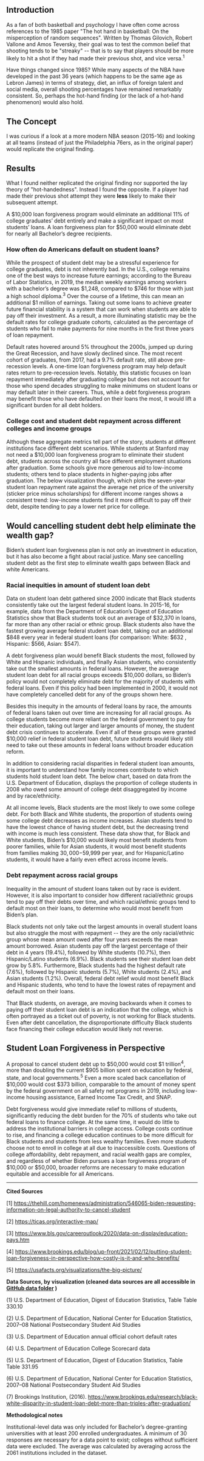 ## Introduction
As a fan of both basketball and psychology I have often come across references to the 1985 paper "The hot hand in basketball: On the misperception of random sequences". Written by Thomas Gilovich, Robert Vallone and Amos Teversky, their goal was to test the common belief that shooting tends to be "streaky" -- that is to say that players should be more likely to hit a shot if they had made their previous shot, and vice versa.<sup>1</sup>

Have things changed since 1985? While many aspects of the NBA have developed in the past 36 years (which happens to be the same age as Lebron James) in terms of strategy, diet, an influx of foreign talent and social media, overall shooting percentages have remained remarkably consistent. So, perhaps the hot-hand finding (or the lack of a hot-hand phenomenon) would also hold.

<div id="vis0"><div class="flourish-embed flourish-chart" data-src="visualisation/5894229"><script src="https://public.flourish.studio/resources/embed.js"></script></div></div>

## The Concept
I was curious if a look at a more modern NBA season (2015-16) and looking at all teams (instead of just the Philadelphia 76ers, as in the original paper) would replicate the original finding.

## Results
What I found neither replicated the original finding nor supported the lay theory of "hot-handedness". Instead I found the opposite. If a player had made their previous shot attempt they were **less** likely to make their subsequent attempt. 

<div id="vis1"><div class="flourish-embed flourish-chart" data-src="visualisation/5820723"><script src="https://public.flourish.studio/resources/embed.js"></script></div></div>


A $10,000 loan forgiveness program would eliminate an additional 11% of college graduates’ debt entirely and make a significant impact on most students’ loans. A loan forgiveness plan for $50,000 would eliminate debt for nearly all Bachelor’s degree recipients.

### How often do Americans default on student loans?

While the prospect of student debt may be a stressful experience for college graduates, debt is not inherently bad. In the U.S., college remains one of the best ways to increase future earnings; according to the Bureau of Labor Statistics, in 2019, the median weekly earnings among workers with a bachelor’s degree was $1,248, compared to $746 for those with just a high school diploma.<sup>3</sup> Over the course of a lifetime, this can mean an additional $1 million of earnings. Taking out some loans to achieve greater future financial stability is a system that can work when students are able to pay off their investment. As a result, a more illuminating statistic may be the default rates for college graduate cohorts, calculated as the percentage of students who fail to make payments for nine months in the first three years of loan repayment. 


<div id="vis2"><div class="flourish-embed flourish-chart" data-src="visualisation/5821251"><script src="https://public.flourish.studio/resources/embed.js"></script></div></div>


Default rates hovered around 5% throughout the 2000s, jumped up during the Great Recession, and have slowly declined since. The most recent cohort of graduates, from 2017, had a 9.7% default rate, still above pre-recession levels. A one-time loan forgiveness program may help default rates return to pre-recession levels. Notably, this statistic focuses on loan repayment immediately after graduating college but does not account for those who spend decades struggling to make minimums on student loans or may default later in their careers. Thus, while a debt forgiveness program may benefit those who have defaulted on their loans the most, it would lift a significant burden for all debt holders.

### College cost and student debt repayment across different colleges and income groups

Although these aggregate metrics tell part of the story, students at different institutions face different debt scenarios. While students at Stanford may not need a $10,000 loan forgiveness program to eliminate their student debt, students across the country all face different employment situations after graduation. Some schools give more generous aid to low-income students; others tend to place students in higher-paying jobs after graduation. The below visualization though, which plots the seven-year student loan repayment rate against the average net price of the university (sticker price minus scholarships) for different income ranges shows a consistent trend: low-income students find it more difficult to pay off their debt, despite tending to pay a lower net price for college.


<div id="vis3"><div class="flourish-embed flourish-scatter" data-src="visualisation/5820490"><script src="https://public.flourish.studio/resources/embed.js"></script></div></div>


## Would cancelling student debt help eliminate the wealth gap?

Biden’s student loan forgiveness plan is not only an investment in education, but it has also become a fight about racial justice. Many see cancelling student debt as the first step to eliminate wealth gaps between Black and white Americans. 

### Racial inequities in amount of student loan debt

Data on student loan debt gathered since 2000 indicate that Black students consistently take out the largest federal student loans. In 2015-16, for example, data from the Department of Education’s Digest of Education Statistics show that Black students took out an average of $32,370 in loans, far more than any other racial or ethnic group. Black students also have the fastest growing average federal student loan debt, taking out an additional $848 every year in federal student loans (for comparison: White: $632 , Hispanic: $566, Asian: $547).


<div id="vis4"><div class="flourish-embed flourish-chart" data-src="visualisation/5821145"><script src="https://public.flourish.studio/resources/embed.js"></script></div></div>


A debt forgiveness plan would benefit Black students the most, followed by White and Hispanic individuals, and finally Asian students, who consistently take out the smallest amounts in federal loans. However, the average student loan debt for all racial groups exceeds $10,000 dollars, so Biden’s policy would not completely eliminate debt for the majority of students with federal loans. Even if this policy had been implemented in 2000, it would not have completely cancelled debt for any of the groups shown here.

Besides this inequity in the amounts of federal loans by race, the amounts of federal loans taken out over time are increasing for all racial groups. As college students become more reliant on the federal government to pay for their education, taking out larger and larger amounts of money, the student debt crisis continues to accelerate. Even if all of these groups were granted $10,000 relief in federal student loan debt, future students would likely still need to take out these amounts in federal loans without broader education reform.

In addition to considering racial disparities in federal student loan amounts, it is important to understand how family incomes contribute to which students hold student loan debt. The below chart, based on data from the U.S. Department of Education, displays the proportion of college students in 2008 who owed some amount of college debt disaggregated by income and by race/ethnicity. 


<div id="vis5"><div class="flourish-embed flourish-chart" data-src="visualisation/5820737"><script src="https://public.flourish.studio/resources/embed.js"></script></div></div>


At all income levels, Black students are the most likely to owe some college debt. For both Black and White students, the proportion of students owing some college debt decreases as income increases. Asian students tend to have the lowest chance of having student debt, but the decreasing trend with income is much less consistent. These data show that, for Black and White students, Biden’s $10,000 would likely most benefit students from poorer families, while for Asian students, it would most benefit students from families making $30,000-$59,999 per year, and for Hispanic/Latino students, it would have a fairly even effect across income levels.

### Debt repayment across racial groups

Inequality in the amount of student loans taken out by race is evident. However, it is also important to consider how different racial/ethnic groups tend to pay off their debts over time, and which racial/ethnic groups tend to default most on their loans, to determine who would most benefit from Biden’s plan.


<div id="vis6"><div class="flourish-embed flourish-table" data-src="visualisation/5820751"><script src="https://public.flourish.studio/resources/embed.js"></script></div></div>


Black students not only take out the largest amounts in overall student loans but also struggle the most with repayment -- they are the only racial/ethnic group whose mean amount owed after four years exceeds the mean amount borrowed. Asian students pay off the largest percentage of their debt in 4 years (19.4%), followed by White students (10.7%), then Hispanic/Latino students (6.9%). Black students see their student loan debt grow by 5.8%. Furthermore, Black students had the highest default rate (7.6%), followed by Hispanic students (5.7%), White students (2.4%), and Asian students (1.2%). Overall, federal debt relief would most benefit Black and Hispanic students, who tend to have the lowest rates of repayment and default most on their loans. 

That Black students, on average, are moving backwards when it comes to paying off their student loan debt is an indication that the college, which is often portrayed as a ticket out of poverty, is not working for Black students. Even after debt cancellation, the disproportionate difficulty Black students face financing their college education would likely not reverse.

## Student Loan Forgiveness in Perspective

A proposal to cancel student debt up to $50,000 would cost $1 trillion<sup>4</sup>, more than doubling the current $905 billion spent on education by federal, state, and local governments.<sup>5</sup> Even a more scaled back cancellation of $10,000 would cost $373 billion, comparable to the amount of money spent by the federal government on all safety net programs in 2019, including low-income housing assistance, Earned Income Tax Credit, and SNAP.

Debt forgiveness would give immediate relief to millions of students, significantly reducing the debt burden for the 70% of students who take out federal loans to finance college. At the same time, it would do little to address the institutional barriers in college access. College costs continue to rise, and financing a college education continues to be more difficult for Black students and students from less wealthy families. Even more students choose not to enroll in college at all due to inaccessible costs. Questions of college affordability, debt repayment, and racial wealth gaps are complex, and regardless of whether Biden pursues a loan forgiveness program of $10,000 or $50,000, broader reforms are necessary to make education equitable and accessible for all Americans.



---

**Cited Sources**

[1] https://thehill.com/homenews/administration/546065-biden-requesting-information-on-legal-authority-to-cancel-student 

[2] https://ticas.org/interactive-map/

[3] https://www.bls.gov/careeroutlook/2020/data-on-display/education-pays.htm

[4] https://www.brookings.edu/blog/up-front/2021/02/12/putting-student-loan-forgiveness-in-perspective-how-costly-is-it-and-who-benefits/

[5] https://usafacts.org/visualizations/the-big-picture/

**Data Sources, by visualization (cleaned data sources are all accessible in [GitHub data folder](https://github.com/apandit42/datathon2021/tree/main/data) )**

(1) U.S. Department of Education, Digest of Education Statistics, Table Table 330.10

(2) U.S. Department of Education, National Center for Education Statistics, 2007–08 National Postsecondary Student Aid Studies

(3) U.S. Department of Education annual official cohort default rates

(4) U.S. Department of Education College Scorecard data

(5) U.S. Department of Education, Digest of Education Statistics, Table Table 331.95

(6) U.S. Department of Education, National Center for Education Statistics, 2007–08 National Postsecondary Student Aid Studies

(7) Brookings Institution, (2016). https://www.brookings.edu/research/black-white-disparity-in-student-loan-debt-more-than-triples-after-graduation/

**Methodological notes**

Institutional-level data was only included for Bachelor’s degree-granting universities with at least 200 enrolled undergraduates. A minimum of 30 responses are necessary for a data point to exist; colleges without sufficient data were excluded. The average was calculated by averaging across the 2061 institutions included in the dataset.
